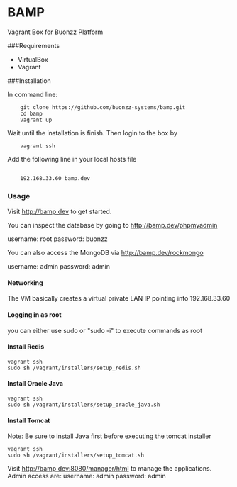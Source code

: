 BAMP
====

Vagrant Box for Buonzz Platform

###Requirements

* VirtualBox
* Vagrant

###Installation

In command line:

```
    git clone https://github.com/buonzz-systems/bamp.git
	cd bamp
	vagrant up
```

Wait until the installation is finish. Then login to the box by

```
    vagrant ssh
```

Add the following line in your local hosts  file

```

	192.168.33.60 bamp.dev
```

### Usage

Visit  http://bamp.dev to get started.



You can inspect the database by going to  http://bamp.dev/phpmyadmin

username: root
password: buonzz

You can also access the MongoDB via http://bamp.dev/rockmongo

username: admin
password: admin

#### Networking

The VM basically creates a virtual private LAN IP pointing into 192.168.33.60


#### Logging in as root

you can either use sudo or "sudo -i" to execute commands as root


#### Install Redis

```
vagrant ssh
sudo sh /vagrant/installers/setup_redis.sh
```

#### Install Oracle Java

```
vagrant ssh
sudo sh /vagrant/installers/setup_oracle_java.sh
```

#### Install Tomcat

Note: Be sure to install Java first before executing the tomcat installer


```
vagrant ssh
sudo sh /vagrant/installers/setup_tomcat.sh
```

Visit http://bamp.dev:8080/manager/html
to manage the applications. Admin access are:
username: admin
password: admin
